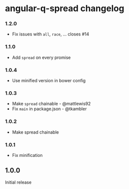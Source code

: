 # angular-q-spread changelog

### 1.2.0
* Fix issues with `all`, `race`, ... closes #14

### 1.1.0
* Add `spread` on every promise

### 1.0.4 
* Use minified version in bower config

### 1.0.3
* Make `spread` chainable - @mattlewis92
* Fix `main` in package.json - @tkambler

### 1.0.2
* Make spread chainable

### 1.0.1
* Fix minification

## 1.0.0
Initial release
